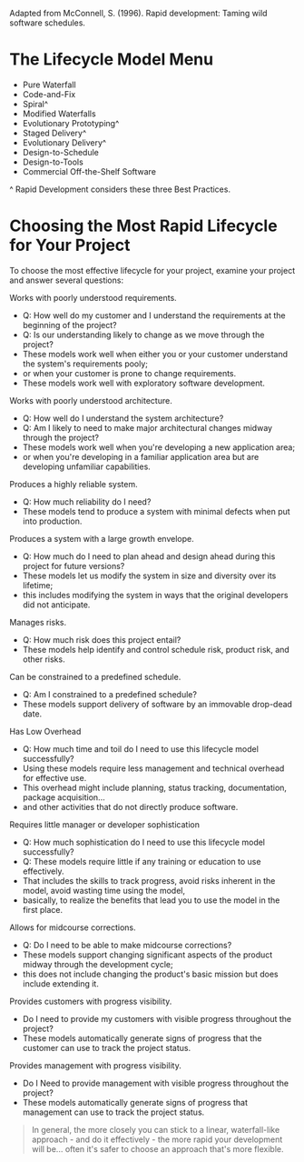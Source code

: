 
Adapted from McConnell, S. (1996). Rapid development: Taming wild software schedules.

# The Lifecycle Model Menu

* Pure Waterfall
* Code-and-Fix
* Spiral^
* Modified Waterfalls
* Evolutionary Prototyping^
* Staged Delivery^
* Evolutionary Delivery^
* Design-to-Schedule
* Design-to-Tools
* Commercial Off-the-Shelf Software

^ Rapid Development considers these three Best Practices.

# Choosing the Most Rapid Lifecycle for Your Project

To choose the most effective lifecycle for your project, examine your project and answer several questions:

Works with poorly understood requirements.
- Q: How well do my customer and I understand the requirements at the beginning of the project? 
- Q: Is our understanding likely to change as we move through the project?
- These models work well when either you or your customer understand the system's requirements pooly;
- or when your customer is prone to change requirements. 
- These models work well with exploratory software development.

Works with poorly understood architecture.
- Q: How well do I understand the system architecture? 
- Q: Am I likely to need to make major architectural changes midway through the project?
- These models work well when you're developing a new application area;
- or when you're developing in a familiar application area but are developing unfamiliar capabilities.

Produces a highly reliable system.
- Q: How much reliability do I need?
- These models tend to produce a system with minimal defects when put into production.

Produces a system with a large growth envelope.
- Q: How much do I need to plan ahead and design ahead during this project for future versions?
- These models let us modify the system in size and diversity over its lifetime; 
- this includes modifying the system in ways that the original developers did not anticipate.

Manages risks.
- Q: How much risk does this project entail? 
- These models help identify and control schedule risk, product risk, and other risks.

Can be constrained to a predefined schedule.
- Q: Am I constrained to a predefined schedule? 
- These models support delivery of software by an immovable drop-dead date.

Has Low Overhead
- Q: How much time and toil do I need to use this lifecycle model successfully? 
- Using these models require less management and technical overhead for effective use. 
- This overhead might include planning, status tracking, documentation, package acquisition...
- and other activities that do not directly produce software.

Requires little manager or developer sophistication
- Q: How much sophistication do I need to use this lifecycle model successfully? 
- Q: These models require little if any training or education to use effectively. 
- That includes the skills to track progress, avoid risks inherent in the model, avoid wasting time using the model,
- basically, to realize the benefits that lead you to use the model in the first place.

Allows for midcourse corrections.
- Q: Do I need to be able to make midcourse corrections? 
- These models support changing significant aspects of the product midway through the development cycle; 
- this does not include changing the product's basic mission but does include extending it.

Provides customers with progress visibility.
- Do I need to provide my customers with visible progress throughout the project? 
- These models automatically generate signs of progress that the customer can use to track the project status.

Provides management with progress visibility.
- Do I Need to provide management with visible progress throughout the project?  
- These models automatically generate signs of progress that management can use to track the project status.

> In general, the more closely you can stick to a linear, waterfall-like approach - and do it effectively - the more rapid your development will be... often it's safer to choose an approach that's more flexible.

